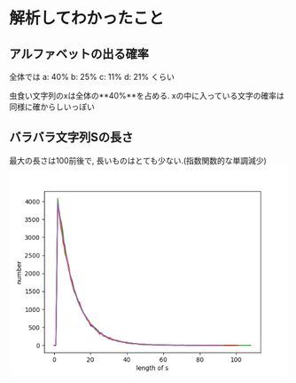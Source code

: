 # 解析してわかったこと

## アルファベットの出る確率
全体では
a: 40%
b: 25%
c: 11%
d: 21%
くらい

虫食い文字列のxは全体の**40%**を占める.
xの中に入っている文字の確率は同様に確からしいっぽい

## バラバラ文字列Sの長さ
最大の長さは100前後で, 長いものはとても少ない.(指数関数的な単調減少)
![](s_length_distribution.png)
